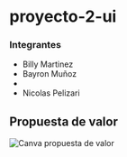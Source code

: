 # proyecto-2-ui


### Integrantes

- Billy Martinez
- Bayron Muñoz
- 
- Nicolas Pelizari


## Propuesta de valor
![Canva propuesta de valor](https://github.com/rileydev23/proyecto-2-ui/blob/main/Canvas%20propuesta%20de%20valor.png)
